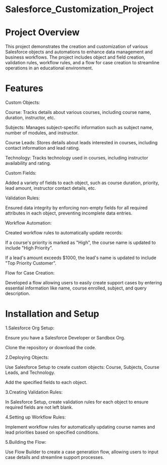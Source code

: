 # Salesforce_Customization_Project

# Project Overview
This project demonstrates the creation and customization of various Salesforce objects and automations to enhance data management and business workflows. The project includes object and field creation, validation rules, workflow rules, and a flow for case creation to streamline operations in an educational environment.

# Features
Custom Objects:

Course: Tracks details about various courses, including course name, duration, instructor, etc.

Subjects: Manages subject-specific information such as subject name, number of modules, and instructor.

Course Leads: Stores details about leads interested in courses, including contact information and lead rating.

Technology: Tracks technology used in courses, including instructor availability and rating.

Custom Fields:

Added a variety of fields to each object, such as course duration, priority, lead amount, instructor contact details, etc.

Validation Rules:

Ensured data integrity by enforcing non-empty fields for all required attributes in each object, preventing incomplete data entries.

Workflow Automation:

Created workflow rules to automatically update records:

If a course's priority is marked as "High", the course name is updated to include "High Priority".

If a lead's amount exceeds $1000, the lead's name is updated to include "Top Priority Customer".

Flow for Case Creation:

Developed a flow allowing users to easily create support cases by entering essential information like name, course enrolled, subject, and query description.

# Installation and Setup

1.Salesforce Org Setup:

Ensure you have a Salesforce Developer or Sandbox Org.

Clone the repository or download the code.

2.Deploying Objects:

Use Salesforce Setup to create custom objects: Course, Subjects, Course Leads, and Technology.

Add the specified fields to each object.

3.Creating Validation Rules:

In Salesforce Setup, create validation rules for each object to ensure required fields are not left blank.

4.Setting up Workflow Rules:

Implement workflow rules for automatically updating course names and lead priorities based on specified conditions.

5.Building the Flow:

Use Flow Builder to create a case generation flow, allowing users to input case details and streamline support processes.

